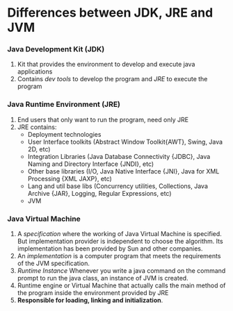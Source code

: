 # Differences between JDK, JRE and JVM

### Java Development Kit (JDK)
1. Kit that provides the environment to develop and execute java applications
2. Contains *dev tools* to develop the program and *JRE* to execute the program

### Java Runtime Environment (JRE)
1. End users that only want to run the program, need only JRE
2. JRE contains:
    - Deployment technologies
    - User Interface toolkits (Abstract Window Toolkit{AWT}, Swing, Java 2D, etc)
    - Integration Libraries (Java Database Connectivity {JDBC}, Java Naming and Directory Interface {JNDI}, etc)
    - Other base libraries (I/O, Java Native Interface {JNI},  Java for XML Processing {XML JAXP}, etc)
    - Lang and util base libs (Concurrency utilities, Collections, Java Archive {JAR}, Logging, Regular Expressions, etc)
    - JVM

### Java Virtual Machine
1. A *specification* where the working of Java Virtual Machine is specified. But implementation provider is independent to choose the algorithm. Its implementation has been provided by Sun and other companies.
2. An *implementation* is a computer program that meets the requirements of the JVM specification.
3. *Runtime Instance* Whenever you write a java command on the command prompt to run the java class, an instance of JVM is created.
4. Runtime engine or Virtual Machine that actually calls the main method of the program inside the environment provided by JRE
5. **Responsible for loading, linking and initialization**.